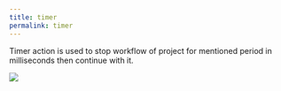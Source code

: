 ```yaml
---
title: timer
permalink: timer
---
```


Timer action is used to stop workflow of project for mentioned period in milliseconds then continue with it. 

![](/images/timer.jpg)